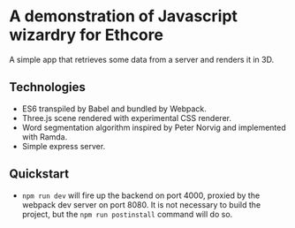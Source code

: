 # A demonstration of Javascript wizardry for Ethcore

A simple app that retrieves some data from a server and renders it in 3D.

## Technologies

- ES6 transpiled by Babel and bundled by Webpack.
- Three.js scene rendered with experimental CSS renderer.
- Word segmentation algorithm inspired by Peter Norvig and implemented with Ramda.
- Simple express server.

## Quickstart

- `npm run dev` will fire up the backend on port 4000, proxied by the webpack dev server on port 8080. It is not necessary to build the project, but the `npm run postinstall` command will do so.
